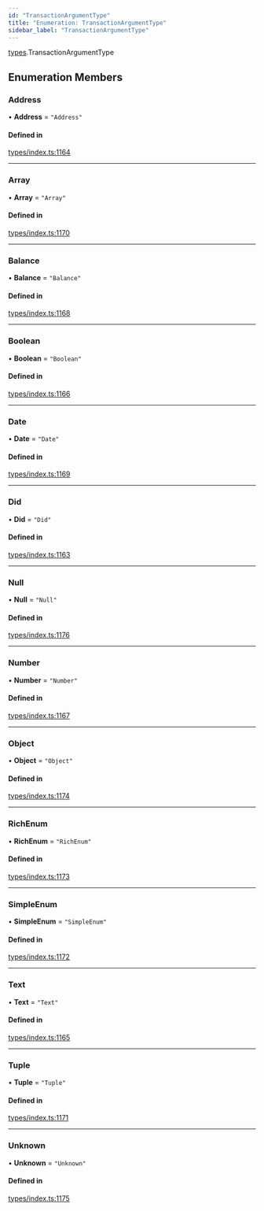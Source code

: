 ```yaml
---
id: "TransactionArgumentType"
title: "Enumeration: TransactionArgumentType"
sidebar_label: "TransactionArgumentType"
---
```


[types](../../../modules/Types/Types.md).TransactionArgumentType

## Enumeration Members

### Address

• **Address** = ``"Address"``

#### Defined in

[types/index.ts:1164](https://github.com/PolymeshAssociation/polymesh-sdk/blob/de58d40fd/src/types/index.ts#L1164)

___

### Array

• **Array** = ``"Array"``

#### Defined in

[types/index.ts:1170](https://github.com/PolymeshAssociation/polymesh-sdk/blob/de58d40fd/src/types/index.ts#L1170)

___

### Balance

• **Balance** = ``"Balance"``

#### Defined in

[types/index.ts:1168](https://github.com/PolymeshAssociation/polymesh-sdk/blob/de58d40fd/src/types/index.ts#L1168)

___

### Boolean

• **Boolean** = ``"Boolean"``

#### Defined in

[types/index.ts:1166](https://github.com/PolymeshAssociation/polymesh-sdk/blob/de58d40fd/src/types/index.ts#L1166)

___

### Date

• **Date** = ``"Date"``

#### Defined in

[types/index.ts:1169](https://github.com/PolymeshAssociation/polymesh-sdk/blob/de58d40fd/src/types/index.ts#L1169)

___

### Did

• **Did** = ``"Did"``

#### Defined in

[types/index.ts:1163](https://github.com/PolymeshAssociation/polymesh-sdk/blob/de58d40fd/src/types/index.ts#L1163)

___

### Null

• **Null** = ``"Null"``

#### Defined in

[types/index.ts:1176](https://github.com/PolymeshAssociation/polymesh-sdk/blob/de58d40fd/src/types/index.ts#L1176)

___

### Number

• **Number** = ``"Number"``

#### Defined in

[types/index.ts:1167](https://github.com/PolymeshAssociation/polymesh-sdk/blob/de58d40fd/src/types/index.ts#L1167)

___

### Object

• **Object** = ``"Object"``

#### Defined in

[types/index.ts:1174](https://github.com/PolymeshAssociation/polymesh-sdk/blob/de58d40fd/src/types/index.ts#L1174)

___

### RichEnum

• **RichEnum** = ``"RichEnum"``

#### Defined in

[types/index.ts:1173](https://github.com/PolymeshAssociation/polymesh-sdk/blob/de58d40fd/src/types/index.ts#L1173)

___

### SimpleEnum

• **SimpleEnum** = ``"SimpleEnum"``

#### Defined in

[types/index.ts:1172](https://github.com/PolymeshAssociation/polymesh-sdk/blob/de58d40fd/src/types/index.ts#L1172)

___

### Text

• **Text** = ``"Text"``

#### Defined in

[types/index.ts:1165](https://github.com/PolymeshAssociation/polymesh-sdk/blob/de58d40fd/src/types/index.ts#L1165)

___

### Tuple

• **Tuple** = ``"Tuple"``

#### Defined in

[types/index.ts:1171](https://github.com/PolymeshAssociation/polymesh-sdk/blob/de58d40fd/src/types/index.ts#L1171)

___

### Unknown

• **Unknown** = ``"Unknown"``

#### Defined in

[types/index.ts:1175](https://github.com/PolymeshAssociation/polymesh-sdk/blob/de58d40fd/src/types/index.ts#L1175)

